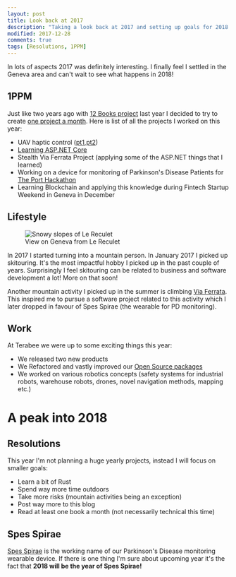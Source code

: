 ```yaml
---
layout: post
title: Look back at 2017 
description: "Taking a look back at 2017 and setting up goals for 2018 I can't help but think that 2018 is going to rock"
modified: 2017-12-28
comments: true
tags: [Resolutions, 1PPM]
---
```


In lots of aspects 2017 was definitely interesting. I finally feel I settled in the Geneva area and can't wait to see what happens in 2018!
<!-- more -->

## 1PPM

Just like two years ago with [12 Books project]({{site.url}}/12booksproject/12-books-project/) last year I decided to try to create [one project a month]({{site.url}}/1ppm/12-Technical-Challanges/). Here is list of all the projects I worked on this year:


* UAV haptic control ([pt1]({{site.url}}/1ppm/uav-haptic-control-pt1/),[pt2]({{site.url}}/1ppm/uav-haptic-control-pt1/))
* [Learning ASP.NET Core]({{site.url}}/1ppm/month-of-aspnetcore/)
* Stealth Via Ferrata Project (applying some of the ASP.NET things that I learned)
* Working on a device for monitoring of Parkinson's Disease Patients for [The Port Hackathon]({{site.url}}/the-port-hackathon/)
* Learning Blockchain and applying this knowledge during Fintech Startup Weekend in Geneva in December


## Lifestyle

<figure class="center">
  <img src="{{site.url}}/images/reculet.jpg" alt="Snowy slopes of Le Reculet">
	<figcaption>View on Geneva from Le Reculet</figcaption>
</figure>

In 2017 I started turning into a mountain person. In January 2017 I picked up skitouring. It's the most impactful hobby I picked up in the past couple of years. Surprisingly I feel skitouring can be related to business and software development a lot! More on that soon!

Another mountain activity I picked up in the summer is climbing [Via Ferrata](https://en.wikipedia.org/wiki/Via_ferrata). This inspired me to pursue a software project related to this activity which I later dropped in favour of Spes Spirae (the wearable for PD monitoring).

## Work

At Terabee we were up to some exciting things this year:

* We released two new products
* We Refactored and vastly improved our [Open Source packages](https://github.com/Terabee)
* We worked on various robotics concepts (safety systems for industrial robots, warehouse robots, drones, novel navigation methods, mapping etc.)

# A peak into 2018

## Resolutions

This year I'm not planning a huge yearly projects, instead I will focus on smaller goals:

* Learn a bit of Rust
* Spend way more time outdoors
* Take more risks (mountain activities being an exception)
* Post way more to this blog
* Read at least one book a month (not necessarily technical this time)

## Spes Spirae

[Spes Spirae](http://spesspirae.com/) is the working name of our Parkinson's Disease monitoring wearable device. If there is one thing I'm sure about upcoming year it's the fact that **2018 will be the year of Spes Spirae!**
